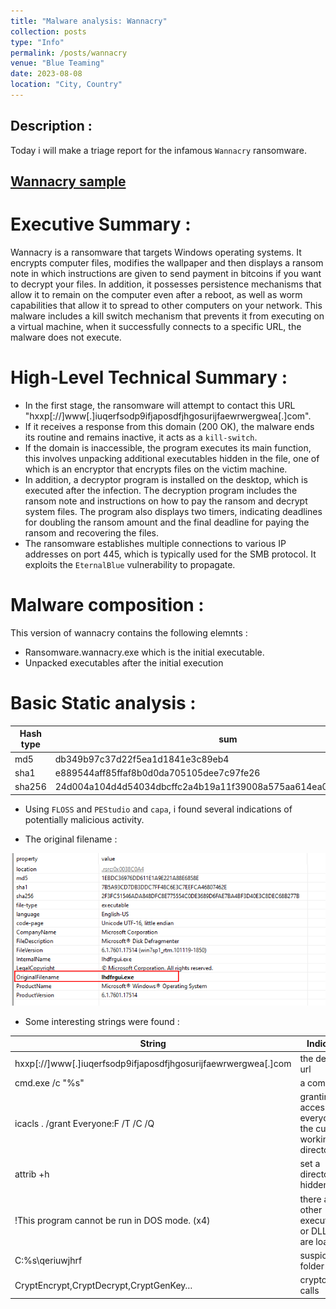 ```yaml
---
title: "Malware analysis: Wannacry"
collection: posts
type: "Info"
permalink: /posts/wannacry
venue: "Blue Teaming"
date: 2023-08-08
location: "City, Country"
---
```


## Description : 
Today i will make a triage report for the infamous ``Wannacry`` ransomware.

[Wannacry sample](https://github.com/HuskyHacks/PMAT-labs/tree/main/labs/4-1.Bossfight-wannacry.exe)
---

# Executive Summary : 

Wannacry is a ransomware that targets Windows operating systems. It encrypts computer files, modifies the wallpaper and then displays a ransom note in which instructions are given to send payment in bitcoins if you want to decrypt your files. In addition, it possesses persistence mechanisms that allow it to remain on the computer even after a reboot, as well as worm capabilities that allow it to spread to other computers on your network. This malware includes a kill switch mechanism that prevents it from executing on a virtual machine,  when it successfully connects to a specific URL, the malware does not execute.


# High-Level Technical Summary : 

* In the first stage, the ransomware will attempt to contact this URL "hxxp[://]www[.]iuqerfsodp9ifjaposdfjhgosurijfaewrwergwea[.]com".
* If it receives a response from this domain (200 OK), the malware ends its routine and remains inactive, it acts as a ``kill-switch``. 
* If the domain is inaccessible, the program executes its main function, this involves unpacking additional executables hidden in the    file, one of which is an encryptor that encrypts files on the victim machine.
* In addition, a decryptor program is installed on the desktop, which is executed after the infection. The decryption program includes the ransom note and instructions on how to pay the ransom and decrypt system files. The program also displays two timers, indicating deadlines for doubling the ransom amount and the final deadline for paying the ransom and recovering the files.
* The ransomware establishes multiple connections to various IP addresses on port 445, which is typically used for the SMB protocol. It exploits the ``EternalBlue`` vulnerability to propagate.


# Malware composition : 

This version of wannacry contains the following elemnts : 

* Ransomware.wannacry.exe which is the initial executable.
* Unpacked executables after the initial execution

# Basic Static analysis : 

| Hash type | sum                                                               |
| --------  | ------------------------------------------------------------------|
| md5       | db349b97c37d22f5ea1d1841e3c89eb4                                  |
| sha1      | e889544aff85ffaf8b0d0da705105dee7c97fe26                          |
| sha256    | 24d004a104d4d54034dbcffc2a4b19a11f39008a575aa614ea04703480b1022c  |


* Using ``FLOSS`` and ``PEStudio`` and ``capa``, i found several indications of potentially malicious activity.

* The original filename :

![original filename](/images/original_name.png)

* Some interesting strings were found : 

| String                                                         | Indication                                                        |
| ---------------------------------------------------------------|-------------------------------------------------------------------|
| hxxp[://]www[.]iuqerfsodp9ifjaposdfjhgosurijfaewrwergwea[.]com | the defang url                                                    |
| cmd.exe /c "%s"                                                | a command                                                         |
| icacls . /grant Everyone:F /T /C /Q                            | granting access to everyone on the current working directory      |
| attrib +h                                                      | set a directory as hidden                                         |
| !This program cannot be run in DOS mode. (x4)                  | there are other executables or DLL that are loaded in             |
| C:\%s\qeriuwjhrf                                               | suspicious folder name                                            |
| CryptEncrypt,CryptDecrypt,CryptGenKey…                         | cryptography calls                                                |






